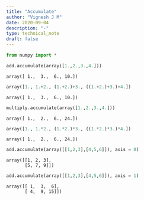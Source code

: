 ```yaml
---
title: "Accumulate"
author: "Vignesh J M"
date: 2020-09-04
description: "-"
type: technical_note
draft: false
---
```


```python
from numpy import *
```


```python
add.accumulate(array([1.,2.,3.,4.]))
```




    array([ 1.,  3.,  6., 10.])




```python
array([1., 1.+2., (1.+2.)+3., ((1.+2.)+3.)+4.])
```




    array([ 1.,  3.,  6., 10.])




```python
multiply.accumulate(array([1.,2.,3.,4.]))
```




    array([ 1.,  2.,  6., 24.])




```python
array([1., 1.*2., (1.*2.)*3., ((1.*2.)*3.)*4.])
```




    array([ 1.,  2.,  6., 24.])




```python
add.accumulate(array([[1,2,3],[4,5,6]]), axis = 0)
```




    array([[1, 2, 3],
           [5, 7, 9]])




```python
add.accumulate(array([[1,2,3],[4,5,6]]), axis = 1)
```




    array([[ 1,  3,  6],
           [ 4,  9, 15]])


